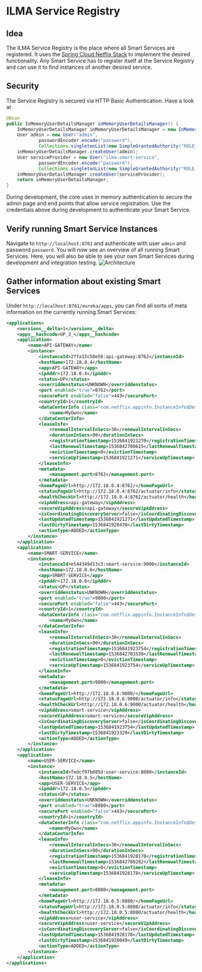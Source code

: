 # ILMA Service Registry

## Idea
The ILMA Service Registry is the place where all Smart Services are registered.
It uses the [Spring Cloud Netflix Stack](https://cloud.spring.io/spring-cloud-netflix/)
to implement the desired functionality.
Any Smart Service has to register itself at the Service Registry and can use it
to find instances of another desired service.

## Security
The Service Registry is secured via HTTP Basic Authentication.
Have a look at
```java
@Bean
public InMemoryUserDetailsManager inMemoryUserDetailsManager() {
    InMemoryUserDetailsManager inMemoryUserDetailsManager = new InMemoryUserDetailsManager();
    User admin = new User("admin",
            passwordEncoder.encode("password"),
            Collections.singletonList(new SimpleGrantedAuthority("ROLE_ADMIN")));
    inMemoryUserDetailsManager.createUser(admin);
    User serviceProvider = new User("ilma-smart-service",
            passwordEncoder.encode("password"),
            Collections.singletonList(new SimpleGrantedAuthority("ROLE_SERVICE_PROVIDER")));
    inMemoryUserDetailsManager.createUser(serviceProvider);
    return inMemoryUserDetailsManager;
}
```
During development, the core uses in memory authentication to secure the admin
page and end points that allow service registration. Use the credentials above
during development to authenticate your Smart Service.

## Verify running Smart Service Instances
Navigate to `http://localhost:8761` and authenticate with user `admin` and
password `password`.
You will now see an overview of all running Smart Services.
Here, you will also be able to see your own Smart Services
during development and integration testing.
![Architecture](../documentation/spring_eureka_overview.png)

## Gather information about existing Smart Services
Under `http://localhost:8761/eureka/apps`, you can find all sorts of meta information
on the currently running Smart Services:
``` xml
<applications>
    <versions__delta>1</versions__delta>
    <apps__hashcode>UP_3_</apps__hashcode>
    <application>
        <name>API-GATEWAY</name>
        <instance>
            <instanceId>2ffa15c58e58:api-gateway:8762</instanceId>
            <hostName>172.18.0.4</hostName>
            <app>API-GATEWAY</app>
            <ipAddr>172.18.0.4</ipAddr>
            <status>UP</status>
            <overriddenstatus>UNKNOWN</overriddenstatus>
            <port enabled="true">8762</port>
            <securePort enabled="false">443</securePort>
            <countryId>1</countryId>
            <dataCenterInfo class="com.netflix.appinfo.InstanceInfo$DefaultDataCenterInfo">
                <name>MyOwn</name>
            </dataCenterInfo>
            <leaseInfo>
                <renewalIntervalInSecs>30</renewalIntervalInSecs>
                <durationInSecs>90</durationInSecs>
                <registrationTimestamp>1536841921270</registrationTimestamp>
                <lastRenewalTimestamp>1536842700615</lastRenewalTimestamp>
                <evictionTimestamp>0</evictionTimestamp>
                <serviceUpTimestamp>1536841921271</serviceUpTimestamp>
            </leaseInfo>
            <metadata>
                <management.port>8762</management.port>
            </metadata>
            <homePageUrl>http://172.18.0.4:8762/</homePageUrl>
            <statusPageUrl>http://172.18.0.4:8762/actuator/info</statusPageUrl>
            <healthCheckUrl>http://172.18.0.4:8762/actuator/health</healthCheckUrl>
            <vipAddress>api-gateway</vipAddress>
            <secureVipAddress>api-gateway</secureVipAddress>
            <isCoordinatingDiscoveryServer>false</isCoordinatingDiscoveryServer>
            <lastUpdatedTimestamp>1536841921271</lastUpdatedTimestamp>
            <lastDirtyTimestamp>1536841920470</lastDirtyTimestamp>
            <actionType>ADDED</actionType>
        </instance>
    </application>
    <application>
        <name>SMART-SERVICE</name>
        <instance>
            <instanceId>e544349d13c3:smart-service:9000</instanceId>
            <hostName>172.18.0.6</hostName>
            <app>SMART-SERVICE</app>
            <ipAddr>172.18.0.6</ipAddr>
            <status>UP</status>
            <overriddenstatus>UNKNOWN</overriddenstatus>
            <port enabled="true">9000</port>
            <securePort enabled="false">443</securePort>
            <countryId>1</countryId>
            <dataCenterInfo class="com.netflix.appinfo.InstanceInfo$DefaultDataCenterInfo">
                <name>MyOwn</name>
            </dataCenterInfo>
            <leaseInfo>
                <renewalIntervalInSecs>30</renewalIntervalInSecs>
                <durationInSecs>90</durationInSecs>
                <registrationTimestamp>1536841923754</registrationTimestamp>
                <lastRenewalTimestamp>1536842703530</lastRenewalTimestamp>
                <evictionTimestamp>0</evictionTimestamp>
                <serviceUpTimestamp>1536841923754</serviceUpTimestamp>
            </leaseInfo>
            <metadata>
                <management.port>9000</management.port>
            </metadata>
            <homePageUrl>http://172.18.0.6:9000/</homePageUrl>
            <statusPageUrl>http://172.18.0.6:9000/actuator/info</statusPageUrl>
            <healthCheckUrl>http://172.18.0.6:9000/actuator/health</healthCheckUrl>
            <vipAddress>smart-service</vipAddress>
            <secureVipAddress>smart-service</secureVipAddress>
            <isCoordinatingDiscoveryServer>false</isCoordinatingDiscoveryServer>
            <lastUpdatedTimestamp>1536841923754</lastUpdatedTimestamp>
            <lastDirtyTimestamp>1536841923329</lastDirtyTimestamp>
            <actionType>ADDED</actionType>
        </instance>
    </application>
    <application>
        <name>USER-SERVICE</name>
        <instance>
            <instanceId>fedcf97b085d:user-service:8080</instanceId>
            <hostName>172.18.0.5</hostName>
            <app>USER-SERVICE</app>
            <ipAddr>172.18.0.5</ipAddr>
            <status>UP</status>
            <overriddenstatus>UNKNOWN</overriddenstatus>
            <port enabled="true">8080</port>
            <securePort enabled="false">443</securePort>
            <countryId>1</countryId>
            <dataCenterInfo class="com.netflix.appinfo.InstanceInfo$DefaultDataCenterInfo">
                <name>MyOwn</name>
            </dataCenterInfo>
            <leaseInfo>
                <renewalIntervalInSecs>30</renewalIntervalInSecs>
                <durationInSecs>90</durationInSecs>
                <registrationTimestamp>1536841928178</registrationTimestamp>
                <lastRenewalTimestamp>1536842708282</lastRenewalTimestamp>
                <evictionTimestamp>0</evictionTimestamp>
                <serviceUpTimestamp>1536841928178</serviceUpTimestamp>
            </leaseInfo>
            <metadata>
                <management.port>8080</management.port>
            </metadata>
            <homePageUrl>http://172.18.0.5:8080/</homePageUrl>
            <statusPageUrl>http://172.18.0.5:8080/actuator/info</statusPageUrl>
            <healthCheckUrl>http://172.18.0.5:8080/actuator/health</healthCheckUrl>
            <vipAddress>user-service</vipAddress>
            <secureVipAddress>user-service</secureVipAddress>
            <isCoordinatingDiscoveryServer>false</isCoordinatingDiscoveryServer>
            <lastUpdatedTimestamp>1536841928178</lastUpdatedTimestamp>
            <lastDirtyTimestamp>1536841928049</lastDirtyTimestamp>
            <actionType>ADDED</actionType>
        </instance>
    </application>
</applications>
```
